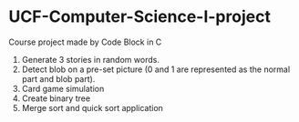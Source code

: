# UCF-Computer-Science-I-project
Course project made by Code Block in C
1. Generate 3 stories in random words.
2. Detect blob on a pre-set picture (0 and 1 are represented as the normal part and blob part).
3. Card game simulation
4. Create binary tree
5. Merge sort and quick sort application
